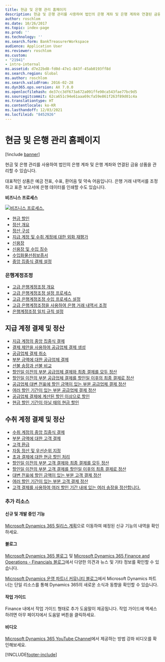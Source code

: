 ```yaml
---
title: 현금 및 은행 관리 홈페이지
description: 현금 및 은행 관리를 사용하여 법인의 은행 계좌 및 은행 계좌와 연결된 금융 상품을 관리할 수 있습니다.
author: roschlom
ms.date: 10/26/2017
ms.topic: index-page
ms.prod: ''
ms.technology: ''
ms.search.form: BankTreasurerWorkspace
audience: Application User
ms.reviewer: roschlom
ms.custom:
- "21941"
- intro-internal
ms.assetid: d7e22bd8-fd0d-47e1-843f-45ab0193ff8d
ms.search.region: Global
ms.author: roschlom
ms.search.validFrom: 2016-02-28
ms.dyn365.ops.version: AX 7.0.0
ms.openlocfilehash: de37cc3df673a672a091ffe90ca543fae77bc9d5
ms.sourcegitcommit: 62ca651c94e61aaa69cfa59e861f263f89d01c4a
ms.translationtype: HT
ms.contentlocale: ko-KR
ms.lasthandoff: 12/03/2021
ms.locfileid: "8452926"
---
```

# <a name="cash-and-bank-management-home-page"></a>현금 및 은행 관리 홈페이지

[!include [banner](../includes/banner.md)]

현금 및 은행 관리를 사용하여 법인의 은행 계좌 및 은행 계좌와 연결된 금융 상품을 관리할 수 있습니다. 

대표적인 상품은 예금 전표, 수표, 환어음 및 약속 어음입니다. 은행 거래 내역서를 조정하고 표준 보고서에 은행 데이터를 인쇄할 수도 있습니다.

**비즈니스 프로세스**

[![비즈니스 프로세스.](./media/Cash-process.PNG)](./media/Cash-process.PNG)

-   [현금 할인](cash-discounts.md)
-   [정산 개요](settlement-overview.md)
-   [정산 구성](configure-settlement.md)
-   [지급 계정 및 수취 계정에 대한 외화 재평가](foreign-currency-revaluation-accounts-payable-accounts-receivable.md)
-   [신용장](letters-of-credit.md)
-   [신용장 및 수입 징수](letters-of-credit-import-collections.md)
-   [수입화물선취보증서](letters-of-guarantee.md)
-   [중앙 집중식 결제 설정](set-up-centralized-payments.md)

### <a name="bank-reconciliation"></a>은행계정조정

-   [고급 은행계정조정 개요](advanced-bank-reconciliation-overview.md)
-   [고급 은행계정조정 설정 프로세스](configure-advanced-bank-reconciliation.md)
-   [고급 은행계정조정 수입 프로세스 설정](set-up-advanced-bank-reconciliation-import-process.md)
-   [고급 은행계정조정을 사용하여 은행 거래 내역서 조정](reconcile-bank-statements-advanced-bank-reconciliation.md)
-   [은행계정조정 일치 규칙 설정](set-up-bank-reconciliation-matching-rules.md)


## <a name="accounts-payable-payments-and-settlements"></a>지급 계정 결제 및 정산
-   [지급 계정의 중앙 집중식 결제](../accounts-payable/centralized-payments-accounts-payable.md)
-   [결제 제안을 사용하여 공급업체 결제 생성](../accounts-payable/create-vendor-payments-payment-proposal.md)
-   [공급업체 결제 취소](../accounts-payable/reverse-vendor-payment.md)
-   [부분 금액에 대한 공급업체 결제](../accounts-payable/vendor-payments-partial-amount.md)
-   [선불 송장과 선불 비교](../accounts-payable/prepayments-invoices-vs-prepayments.md)
-   [할인일 이전의 부분 공급업체 결제와 최종 결제를 모두 정산](../accounts-payable/settle-partial-vendor-payment-or-final-payment-before-discount.md)
-   [할인일 이전의 부분 공급업체 결제를 할인일 이후의 최종 결제로 정산](../accounts-payable/settle-partial-vendor-payment-before-discount-or-final-payment-after.md)
-   [공급업체 대변 전표에 할인 금액이 있는 부분 공급업체 결제 정산](../accounts-payable/settle-partial-vendor-payment-discounts-vendor-credit-notes.md)
-   [여러 할인 기간이 있는 부분 공급업체 결제 정산](../accounts-payable/settle-partial-vendor-payment-multiple-discount-periods.md)
-   [공급업체 결제에 계산된 할인 이상으로 할인](../accounts-payable/take-discount-more-calculated-discount-vendor-payment.md)
-   [현금 할인 기간이 아닐 때의 현금 할인](../accounts-payable/take-cash-discount-outside-cash-discount-timeframe.md)

## <a name="accounts-receivable-payments-and-settlements"></a>수취 계정 결제 및 정산
-   [수취 계정의 중앙 집중식 결제](../accounts-receivable/centralized-payments-accounts-receivable.md)
-   [부분 금액에 대한 고객 결제](../accounts-receivable/customer-payments-partial-amount.md)
-   [고객 환급](../accounts-receivable/reimburse-customers.md)
-   [자동 정산 및 우선순위 지정](../accounts-receivable/automatic-settlement-prioritization.md)
-   [초과 결제에 대한 현금 할인 처리](../cash-bank-management/cash-discount-handling-overpayments.md)
-   [할인일 이전의 부분 고객 결제와 최종 결제를 모두 정산](../accounts-payable/settle-partial-customer-payment-or-final-payment-before-discount.md)
-   [할인일 이전의 부분 고객 결제를 할인일 이후의 최종 결제로 정산](../accounts-receivable/settle-partial-customer-payment-before-discount-or-final-payment-after.md)
-   [대변 전표에 할인 금액이 있는 부분 고객 결제 정산](../accounts-receivable/settle-partial-customer-payment-discounts-credit-notes.md)
-   [여러 할인 기간이 있는 부분 고객 결제 정산](../accounts-receivable/settle-partial-customer-payment-multiple-discount-periods.md)
-   [고객 결제를 사용하여 여러 할인 기간 내에 있는 여러 송장을 정산합니다.](../accounts-receivable/customer-payment-settle-multiple-invoices-multiple-discount-periods.md)



### <a name="additional-resources"></a>추가 리소스

#### <a name="whats-new-and-in-development"></a>신규 및 개발 중인 기능

[Microsoft Dynamics 365 릴리스 계획](/dynamics365/release-plans/)으로 이동하여 예정된 신규 기능의 내역을 확인하세요. 

#### <a name="blogs"></a>블로그

[Microsoft Dynamics 365 블로그](https://community.dynamics.com/b/msftdynamicsblog?c=Enterprise) 및 [Microsoft Dynamics 365 Finance and Operations - Financials 블로그](https://community.dynamics.com/365/financeandoperations/b/financials)에서 다양한 의견과 뉴스 및 기타 정보를 확인할 수 있습니다.

[Microsoft Dynamics 운영 파트너 커뮤니티 블로그](https://community.dynamics.com/partner/b/operationspartnercommunityblog)에서 Microsoft Dynamics 파트너는 단일 리소스를 통해 Dynamics 365의 새로운 소식과 동향을 확인할 수 있습니다.

#### <a name="task-guides"></a>작업 가이드
Finance 내에서 작업 가이드 형태로 추가 도움말이 제공됩니다. 작업 가이드에 액세스하려면 아무 페이지에서 도움말 버튼을 클릭하세요.

#### <a name="videos"></a>비디오

[Microsoft Dynamics 365 YouTube Channel](https://www.youtube.com/channel/UCJGCg4rB3QSs8y_1FquelBQ)에서 제공하는 방법 강좌 비디오를 확인해보세요.


[!INCLUDE[footer-include](../../includes/footer-banner.md)]
